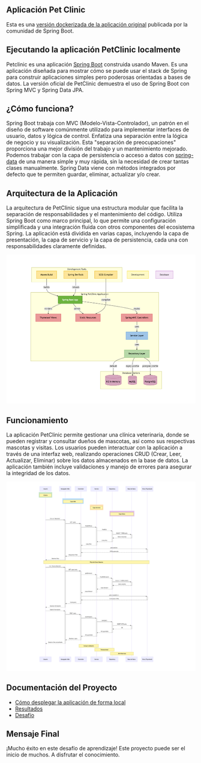 
## Aplicación Pet Clinic 

Esta es una [versión dockerizada de la aplicación original](https://github.com/spring-projects/spring-petclinic) publicada por la comunidad de Spring Boot.

## Ejecutando la aplicación PetClinic localmente

Petclinic es una aplicación [Spring Boot](https://spring.io/guides/gs/spring-boot) construida usando Maven. Es una aplicación diseñada para mostrar cómo se puede usar el stack de Spring para construir aplicaciones simples pero poderosas orientadas a bases de datos. La versión oficial de PetClinic demuestra el uso de Spring Boot con Spring MVC y Spring Data JPA.

## ¿Cómo funciona?

Spring Boot trabaja con MVC (Modelo-Vista-Controlador), un patrón en el diseño de software comúnmente utilizado para implementar interfaces de usuario, datos y lógica de control. Enfatiza una separación entre la lógica de negocio y su visualización. Esta "separación de preocupaciones" proporciona una mejor división del trabajo y un mantenimiento mejorado. Podemos trabajar con la capa de persistencia o acceso a datos con [spring-data](https://spring.io/projects/spring-data) de una manera simple y muy rápida, sin la necesidad de crear tantas clases manualmente. Spring Data viene con métodos integrados por defecto que te permiten guardar, eliminar, actualizar y/o crear.


## Arquitectura de la Aplicación

La arquitectura de PetClinic sigue una estructura modular que facilita la separación de responsabilidades y el mantenimiento del código. Utiliza Spring Boot como marco principal, lo que permite una configuración simplificada y una integración fluida con otros componentes del ecosistema Spring. La aplicación está dividida en varias capas, incluyendo la capa de presentación, la capa de servicio y la capa de persistencia, cada una con responsabilidades claramente definidas.

![](./docs/images/1.png)

## Funcionamiento

La aplicación PetClinic permite gestionar una clínica veterinaria, donde se pueden registrar y consultar dueños de mascotas, así como sus respectivas mascotas y visitas. Los usuarios pueden interactuar con la aplicación a través de una interfaz web, realizando operaciones CRUD (Crear, Leer, Actualizar, Eliminar) sobre los datos almacenados en la base de datos. La aplicación también incluye validaciones y manejo de errores para asegurar la integridad de los datos.

![](./docs/images/3.png)

## Documentación del Proyecto

- [Cómo desplegar la aplicación de forma local](./docs/1-deploy-local.md)
- [Resultados](./docs/2-resultados.md)
- [Desafío](./docs/3-desafio.md)


## Mensaje Final

¡Mucho éxito en este desafío de aprendizaje! Este proyecto puede ser el inicio de muchos. A disfrutar el conocimiento.